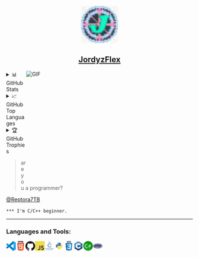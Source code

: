 <p align="center"> 
    <a href="https://github.com/JordyzFlex/">
        <img src="./assets/channel_profile1.jpg" width="100" /> 
        <h2 align="center">JordyzFlex</h2>
    </a>
</p>

<img align="right"  alt="GIF" src="https://github.com/JordyzFlex/JordyzFlex/blob/main/assets/code.gif"  width="450" height="300" />

<details>
  <summary>
    📊 GitHub Stats
  </summary>
  <a href="https://github.com/anuraghazra/github-readme-stats">
    <img src="https://github-readme-stats.vercel.app/api?username=JordyzFlex&theme=blueberry&count_private=true&include_all_commits=true" alt="JordyzFlex's GitHub Stats"/>
  </a>
</details>
<details>
  <summary>
    📈 GitHub Top Languages
  </summary>
  <a href="https://github.com/anuraghazra/github-readme-stats">
    <img src="https://github-readme-stats.vercel.app/api/top-langs/?username=JordyzFlex&theme=blueberry&layout=compact&hide=html&langs_count=10" alt="JordyzFlex's GitHub Top Languages"/>
  </a>
</details>
<details>
    <summary>
    🏆 GitHub Trophies
    </summary>
  <a href="https://github.com/ryo-ma/github-profile-trophy">
    <img src="https://github-profile-trophy.vercel.app/?username=JordyzFlex&row=2&column=3&theme=dracula">
  </a>
</details>  

> are you a programmer?

[@Reptora7TB](https://github.com/Reptora7TB)

```
*** I'm C/C++ beginner.
```

***

### Languages and Tools:

<img align="left" alt="Visual Studio Code" width="26px" src="https://raw.githubusercontent.com/github/explore/80688e429a7d4ef2fca1e82350fe8e3517d3494d/topics/visual-studio-code/visual-studio-code.png" />
<img align="left" alt="HTML5" width="26px" src="https://raw.githubusercontent.com/github/explore/80688e429a7d4ef2fca1e82350fe8e3517d3494d/topics/html/html.png" />
<img align="left" alt="GitHub" width="26px" src="https://raw.githubusercontent.com/github/explore/78df643247d429f6cc873026c0622819ad797942/topics/github/github.png" />
<img align="left" alt="JS" width="26px" src="https://raw.githubusercontent.com/github/explore/80688e429a7d4ef2fca1e82350fe8e3517d3494d/topics/javascript/javascript.png" />
<img align="left" alt="C" width="26px" src="https://raw.githubusercontent.com/github/explore/main/topics/c/c.png" />
<img align="left" alt="Python" width="26px" src="https://raw.githubusercontent.com/github/explore/master/topics/python/python.png" />
<img align="left" alt="CSS3" width="26px" src="https://raw.githubusercontent.com/github/explore/main/topics/css/css.png" />
<img align="left" alt="Cpp" width="26px" src="https://raw.githubusercontent.com/github/explore/master/topics/cpp/cpp.png" />
<img align="left" alt="CSharp" width="26px" src="https://raw.githubusercontent.com/github/explore/master/topics/csharp/csharp.png" />
<img align="left" alt="Php" width="26px" src="https://raw.githubusercontent.com/github/explore/master/topics/php/php.png" />
